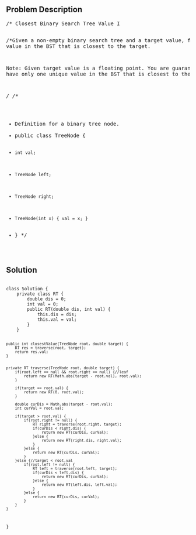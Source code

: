 <!--
<style>
  body { font-family: Arial, sans-serif; }
  .container { max-width: 400px; margin: 50px; padding: 10px; }
  .comment-block { background-color: #f9f9f9; padding: 10px; border-left: 5px solid #ccc; max-width: 400px; margin: 50px; overflow-wrap: break-word; white-space: pre-wrap; }
  .code-block { background-color: #f4f4f4; padding: 10px; border: 1px solid #ddd; }
</style>
-->

<div class='container'>
<h2>Problem Description</h2>
<div class='comment-block'>
<pre>
/* Closest Binary Search Tree Value I

/*Given a non-empty binary search tree and a target value, 
find the value in the BST that is closest to the target.

Note:
Given target value is a floating point.
You are guaranteed to have only one unique value in the BST that is closest to the target.

*/
/**
 * Definition for a binary tree node.
 * public class TreeNode {
 *     int val;
 *     TreeNode left;
 *     TreeNode right;
 *     TreeNode(int x) { val = x; }
 * }
 */
</pre>
</div>

<h2>Solution</h2>
<div class='code-block'>
<pre><code class='language-java'>
class Solution {
    private class RT {
        double dis = 0;
        int val = 0;
        public RT(double dis, int val) {
            this.dis = dis;
            this.val = val;
        }
    }
    
    
    public int closestValue(TreeNode root, double target) {
        RT res = traverse(root, target);
        return res.val;
    }
    
    
    private RT traverse(TreeNode root, double target) {
        if(root.left == null && root.right == null) {//leaf
            return new RT(Math.abs(target - root.val), root.val);
        }
        
        if(target == root.val) {
            return new RT(0, root.val);
        }
        
        double curDis = Math.abs(target - root.val);
        int curVal = root.val;
        
        if(target > root.val) {
            if(root.right != null) {
                RT right = traverse(root.right, target);
                if(curDis < right.dis) {
                    return new RT(curDis, curVal);
                }else {
                    return new RT(right.dis, right.val);
                }
            }else {
                return new RT(curDis, curVal);
            }    
        }else {//target < root.val
            if(root.left != null) {
                RT left = traverse(root.left, target);
                if(curDis < left.dis) {
                    return new RT(curDis, curVal);
                }else {
                    return new RT(left.dis, left.val);
                }
            }else {
                return new RT(curDis, curVal);
            }            
        }
    }
}

</code></pre>
</div>
</div>
